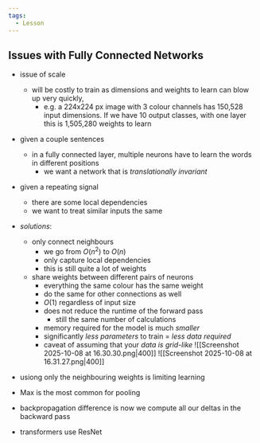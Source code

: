 ```yaml
---
tags:
  - Lesson
---
```


## Issues with Fully Connected Networks
- issue of scale
	- will be costly to train as dimensions and weights to learn can blow up very quickly, 
		- e.g. a 224x224 px image with 3 colour channels has 150,528 input dimensions. If we have 10 output classes, with one layer this is 1,505,280 weights to learn
- given a couple sentences
	- in a fully connected layer, multiple neurons have to learn the words in different positions
		- we want a network that is *translationally invariant*
- given a repeating signal 
	- there are some local dependencies 
	- we want to treat similar inputs the same
- *solutions*: 
	- only connect neighbours
		- we go from $O(n^2)$ to $O(n)$
		- only capture local dependencies
		- this is still quite a lot of weights
	- share weights between different pairs of neurons
		- everything the same colour has the same weight
		- do the same for other connections as well
		- $O(1)$ regardless of input size
		- does not reduce the runtime of the forward pass
			- still the same number of calculations
		- memory required for the model is much *smaller*
		- significantly *less parameters* to train = *less data required*
		- caveat of assuming that your *data is grid-like*
![[Screenshot 2025-10-08 at 16.30.30.png|400]]
![[Screenshot 2025-10-08 at 16.31.27.png|400]]
- usiong only the neighbouring weights is limiting learning

- Max is the most common for pooling

- backpropagation difference is now we compute all our deltas in the backward pass
- transformers use ResNet